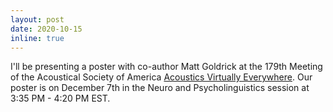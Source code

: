 ```yaml
---
layout: post
date: 2020-10-15
inline: true
---
```


I'll be presenting a poster with co-author Matt Goldrick at the 179th Meeting of the Acoustical Society of America <a href="https://acousticalsociety.org/overview-ave/" title="">Acoustics Virtually Everywhere</a>. Our poster is on December 7th  in the Neuro and Psycholinguistics session at 3:35 PM - 4:20 PM EST. 